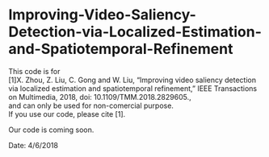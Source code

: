 # Improving-Video-Saliency-Detection-via-Localized-Estimation-and-Spatiotemporal-Refinement
This code is for  
[1]X. Zhou, Z. Liu, C. Gong and W. Liu, “Improving video saliency detection via localized estimation and spatiotemporal refinement,” IEEE Transactions on Multimedia, 2018, doi: 10.1109/TMM.2018.2829605.,  
and can only be used for non-comercial purpose.  
If you use our code, please cite [1].  

Our code is coming soon.  

Date: 4/6/2018
